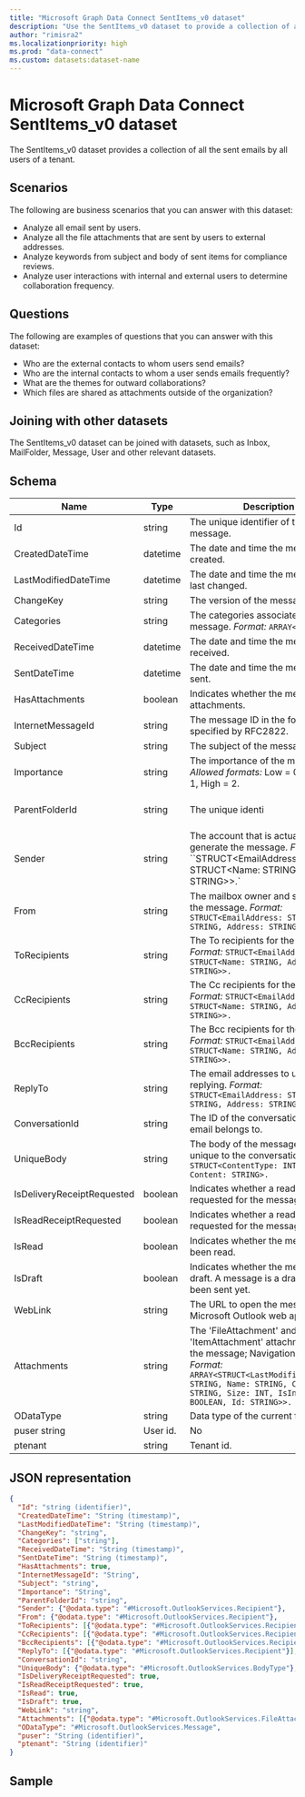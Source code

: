 ```yaml
---
title: "Microsoft Graph Data Connect SentItems_v0 dataset"
description: "Use the SentItems_v0 dataset to provide a collection of all the sent emails by all users of a tenant."
author: "rimisra2"
ms.localizationpriority: high
ms.prod: "data-connect"
ms.custom: datasets:dataset-name
---
```


# Microsoft Graph Data Connect SentItems_v0 dataset

The SentItems_v0 dataset provides a collection of all the sent emails by all users of a tenant.
 
## Scenarios

The following are business scenarios that you can answer with this dataset:

- Analyze all email sent by users.
- Analyze all the file attachments that are sent by users to external addresses.
- Analyze keywords from subject and body of sent items for compliance reviews.
- Analyze user interactions with internal and external users to determine collaboration frequency.

## Questions

The following are examples of questions that you can answer with this dataset:

- Who are the external contacts to whom users send emails?
- Who are the internal contacts to whom a user sends emails frequently?
- What are the themes for outward collaborations?
- Which files are shared as attachments outside of the organization? 

## Joining with other datasets

The SentItems_v0 dataset can be joined with datasets, such as Inbox, MailFolder, Message, User and other relevant datasets.

## Schema


| Name  | Type  |  Description  |  FilterOptions  |  IsDateFilter  | 
| ----------- | ----------- | ----------- | ----------- | ----------- |
| Id |	string |	The unique identifier of the message. |	No |	None |
| CreatedDateTime |	datetime |	The date and time the message was created. |	Yes |	Date |
| LastModifiedDateTime |	datetime |	The date and time the message was last changed. |	Yes |	Date |
| ChangeKey |	string |	The version of the message. |	No |	None |
| Categories |	string |	The categories associated with the message. *Format:* `ARRAY<STRING>.` |	No |	None |
| ReceivedDateTime |	datetime |	The date and time the message was received. |	Yes |	Date |
| SentDateTime |	datetime |	The date and time the message was sent. |	Yes |	Date |
| HasAttachments |	boolean |	Indicates whether the message has attachments. |	No |	None |
| InternetMessageId |	string |	The message ID in the format specified by RFC2822. |	No |	None |
| Subject |	string |	The subject of the message. |	No |	None |
| Importance |	string |	The importance of the message. *Allowed formats:* Low = 0, Normal = 1, High = 2. |	No |	None |
| ParentFolderId |	string |	The unique identi| fier for the message's parent folder. |	No |	None |
| Sender |	string |	The account that is actually used to generate the message. *Format:* ``STRUCT<EmailAddress: STRUCT<Name: STRING, Address: STRING>>.` |	No |	None |
| From |	string |	The mailbox owner and sender of the message. *Format:* `STRUCT<EmailAddress: STRUCT<Name: STRING, Address: STRING>>.` |	No |	None |
| ToRecipients |	string |	The To recipients for the message. *Format:* `STRUCT<EmailAddress: STRUCT<Name: STRING, Address: STRING>>.` |	No |	None |
| CcRecipients |	string |	The Cc recipients for the message. *Format:* `STRUCT<EmailAddress: STRUCT<Name: STRING, Address: STRING>>.` |	No |	None |
| BccRecipients |	string |	The Bcc recipients for the message. *Format:* `STRUCT<EmailAddress: STRUCT<Name: STRING, Address: STRING>>.` |	No	| None |
| ReplyTo |	string |	The email addresses to use when replying. *Format:* `STRUCT<EmailAddress: STRUCT<Name: STRING, Address: STRING>>.` |	No |	None |
| ConversationId	| string |	The ID of the conversation that the email belongs to. |	No |	None |
| UniqueBody |	string |	The body of the message that is unique to the conversation. *Format:* `STRUCT<ContentType: INT32, Content: STRING>.` | No |	None |
| IsDeliveryReceiptRequested |	boolean |	Indicates whether a read receipt is requested for the message. |	No |	None |
| IsReadReceiptRequested |	boolean |	Indicates whether a read receipt is requested for the message. |	No |	None |
| IsRead |	boolean |	Indicates whether the message has been read. |	No	| None |
| IsDraft |	boolean |	Indicates whether the message is a draft. A message is a draft if it hasn't been sent yet. |	No |	None |
| WebLink |	string |	The URL to open the message in Microsoft Outlook web app. |	No |	None |
| Attachments |	string |	The 'FileAttachment' and 'ItemAttachment' attachments for the message; Navigation property. *Format:* `ARRAY<STRUCT<LastModifiedDateTime: STRING, Name: STRING, ContentType: STRING, Size: INT, IsInline: BOOLEAN, Id: STRING>>.` |	No |	None |
| ODataType |	string |	Data type of the current folder. |	No |	None |
| puser	string |	User id. |	No |  None |
| ptenant |	string |  Tenant id. |	No |  	None | 

## JSON representation

```json
{
  "Id": "string (identifier)",
  "CreatedDateTime": "String (timestamp)",  
  "LastModifiedDateTime": "String (timestamp)",
  "ChangeKey": "string",
  "Categories": ["string"],
  "ReceivedDateTime": "String (timestamp)",
  "SentDateTime": "String (timestamp)",
  "HasAttachments": true,
  "InternetMessageId": "String",
  "Subject": "string",
  "Importance": "String",
  "ParentFolderId": "string",
  "Sender": {"@odata.type": "#Microsoft.OutlookServices.Recipient"},
  "From": {"@odata.type": "#Microsoft.OutlookServices.Recipient"},
  "ToRecipients": [{"@odata.type": "#Microsoft.OutlookServices.Recipient"}],
  "CcRecipients": [{"@odata.type": "#Microsoft.OutlookServices.Recipient"}],
  "BccRecipients": [{"@odata.type": "#Microsoft.OutlookServices.Recipient"}],
  "ReplyTo": [{"@odata.type": "#Microsoft.OutlookServices.Recipient"}],
  "ConversationId": "string",
  "UniqueBody": {"@odata.type": "#Microsoft.OutlookServices.BodyType"},  
  "IsDeliveryReceiptRequested": true,
  "IsReadReceiptRequested": true,
  "IsRead": true,
  "IsDraft": true,  
  "WebLink": "string",
  "Attachments": [{"@odata.type": "#Microsoft.OutlookServices.FileAttachment/ItemAttachment"}],
  "ODataType": "#Microsoft.OutlookServices.Message", 
  "puser": "String (identifier)",
  "ptenant": "String (identifier)"
}
```

## Sample 


```json

```
